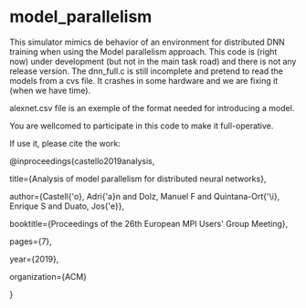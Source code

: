 # model_parallelism

This simulator mimics de behavior of an environment for distributed DNN training when using the Model parallelism approach.
This code is (right now) under development (but not in the main task road) and there is not any release version. 
The dnn_full.c is still incomplete and pretend to read the models from a cvs file. It crashes in some hardware and we are fixing it (when we have time). 

alexnet.csv file is an exemple of the format needed for introducing a model.

You are wellcomed to participate in this code to make it full-operative.

If use it, please cite the work:

@inproceedings{castello2019analysis,
  
  title={Analysis of model parallelism for distributed neural networks},
  
  author={Castell{\'o}, Adri{\'a}n and Dolz, Manuel F and Quintana-Ort{\'\i}, Enrique S and Duato, Jos{\'e}},
  
  booktitle={Proceedings of the 26th European MPI Users' Group Meeting},
  
  pages={7},
  
  year={2019},
  
  organization={ACM}
  
}
